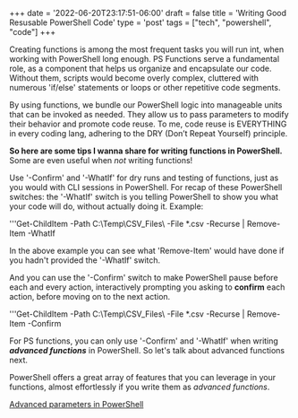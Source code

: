 +++
date = '2022-06-20T23:17:51-06:00'
draft = false
title = 'Writing Good Resusable PowerShell Code'
type = 'post'
tags = ["tech", "powershell", "code"]
+++


Creating functions is among the most frequent tasks you will run int, when working with PowerShell long enough. PS Functions serve a fundamental role, as a component that helps us organize and encapsulate our code. Without them, scripts would become overly complex, cluttered with numerous 'if/else' statements or loops or other repetitive code segments.<br />

By using functions, we bundle our PowerShell logic into manageable units that can be invoked as needed. They allow us to pass parameters to modify their behavior and promote code reuse. To me, code reuse is EVERYTHING in every coding lang, adhering to the DRY (Don’t Repeat Yourself) principle.<br />

<b>So here are some tips I wanna share for writing functions in PowerShell.</b>  Some are even useful when <i>not</i> writing functions!<br />



Use '-Confirm' and '-WhatIf' for dry runs and testing of functions, just as you would with CLI sessions in PowerShell.  For recap of these PowerShell switches: the '-WhatIf' switch is you telling PowerShell to show you what your code will do, without actually doing it. Example:<br />

'''Get-ChildItem -Path C:\Temp\CSV_Files\ -File *.csv -Recurse | Remove-Item -WhatIf

In the above example you can see what 'Remove-Item' would have done if you hadn't provided the '-WhatIf' switch.<br />

And you can use the '-Confirm' switch to make PowerShell pause before each and every action, interactively prompting you asking to <b>confirm</b> each action, before moving on to the next action.<br />

'''Get-ChildItem -Path C:\Temp\CSV_Files\ -File *.csv -Recurse | Remove-Item -Confirm

For PS functions, you can only use '-Confirm' and '-WhatIf' when writing <i><b>advanced functions</b></i> in PowerShell.  So let's talk about advanced functions next.<br />

PowerShell offers a great array of features that you can leverage in your functions, almost effortlessly if you write them as <i>advanced functions</i>.

<a href="https://learn.microsoft.com/en-us/powershell/module/microsoft.powershell.core/about/about_functions_advanced_parameters?view=powershell-7.4&viewFallbackFrom=powershell-6">Advanced parameters in PowerShell</a>